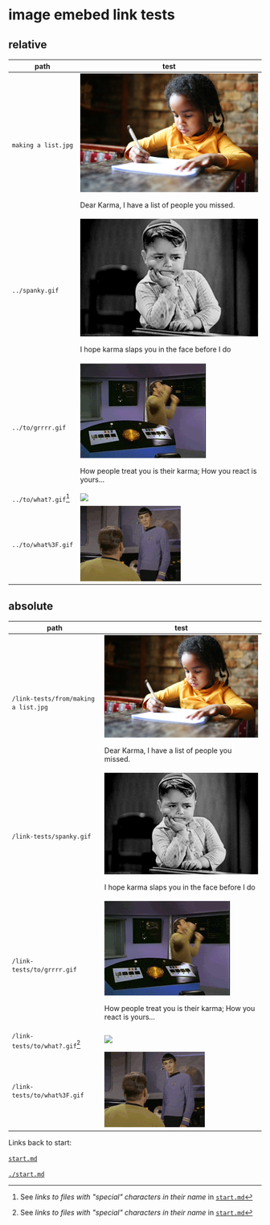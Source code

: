 # image emebed link tests

## relative

| path                  | test                                                                                             |
|-----------------------|--------------------------------------------------------------------------------------------------|
| `making a list.jpg`   | <img src="making a list.jpg"><p>Dear Karma, I have a list of people you missed.</p>              |
| `../spanky.gif`       | <img src="../spanky.gif"><p>I hope karma slaps you in the face before I do</p>                   |
| `../to/grrrr.gif`     | <img src="../to/grrrr.gif"><p>How people treat you is their karma; How you react is yours...</p> |
| `../to/what?.gif`[^1] | <img src="../to/what?.gif">                                                                      |
| `../to/what%3F.gif`   | <img src="../to/what%3F.gif">                                                                    |

## absolute

| path                                 | test                                                                                                      |
|--------------------------------------|-----------------------------------------------------------------------------------------------------------|
| `/link-tests/from/making a list.jpg` | <img src="/link-tests/from/making a list.jpg"><p>Dear Karma, I have a list of people you missed.</p>      |
| `/link-tests/spanky.gif`             | <img src="/link-tests/spanky.gif"><p>I hope karma slaps you in the face before I do</p>                   |
| `/link-tests/to/grrrr.gif`           | <img src="/link-tests/to/grrrr.gif"><p>How people treat you is their karma; How you react is yours...</p> |
| `/link-tests/to/what?.gif`[^1]       | <img src="/link-tests/to/what?.gif">                                                                      |
| `/link-tests/to/what%3F.gif`         | <img src="/link-tests/to/what%3F.gif">                                                                    |

Links back to start:

[`start.md`](start.md)

[`./start.md`](./start.md)

[^1]: See *links to files with "special" characters in their name* in [`start.md`](start.md)
